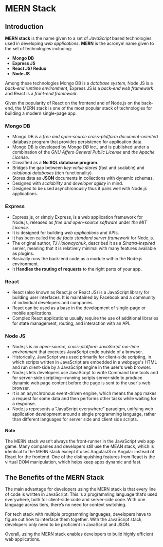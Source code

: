 # MERN Stack

## Introduction

**MERN stack** is the name given to a set of _JavaScript_ based technologies used in developing _web applications_. **MERN** is the acronym name given to the set of technologies including:

* **Mongo DB**
* **Express JS**
* **React JS/ Redux**
* **Node JS**

Among these technologies Mongo DB is a _database system_, Node JS is a _back-end runtime environment_, Express JS is a _back-end web framework_ and React is a _front-end framework_.

Given the popularity of React on the frontend and of Node.js on the back-end, the MERN stack is one of the most popular stack of technologies for building a modern single-page app.

### Mongo DB

* Mongo DB is a _free and open-source cross-platform document-oriented_ database program that provides persistence for application data.
* Mongo DB is developed by _Mongo DB Inc._, and is published under a combination of the _GNU Affero General Public License_ and _the Apache License_.
* Classified as a **No SQL database program**.
* Bridges the gap between _key-value stores_ (fast and scalable) and _relational databases_ (rich functionality).
* Stores data as **JSON** documents in collections with dynamic schemas.
* Designed with _scalability_ and _developer agility_ in mind.
* Designed to be used asynchronously thus it pairs well with Node.js applications.

### Express

* Express.js, or simply Express, is a web application framework for Node.js, released as _free and open-source software_ under _the MIT License_.
* It is designed for building _web applications_ and APIs.
* It has been called the _de facto standard server framework_ for Node.js.
* The original author, _TJ Holowaychuk_, described it as a _Sinatra-inspired_ server, meaning that it is relatively minimal with many features available as plugins.
* Basically runs the back-end code as a module within the Node.js environment.
* It **Handles the routing of requests** to the right parts of your app.

### React

* React (also known as React.js or React JS) is a JavaScript library for building user interfaces. It is maintained by Facebook and a community of individual developers and companies.
* React can be used as a base in the development of single-page or mobile applications.
* Complex React applications usually require the use of additional libraries for state management, routing, and interaction with an API.

### Node JS

* Node.js is an _open-source, cross-platform JavaScript run-time environment_ that executes JavaScript code outside of a browser.
* Historically, JavaScript was used primarily for client-side scripting, in which scripts written in JavaScript are embedded in a webpage's HTML and run client-side by a JavaScript engine in the user's web browser.
* Node.js lets developers use JavaScript to write Command Line tools and for server-side scripting—running scripts server-side to produce dynamic web page content before the page is sent to the user's web browser.
* It is an asynchronous event-driven engine, which means the app makes a request for some data and then performs other tasks while waiting for a response.
* Node.js represents a "JavaScript everywhere" paradigm, unifying web application development around a single programming language, rather than different languages for server side and client side scripts.

#### Note

The MERN stack wasn’t always the front-runner in the JavaScript web app game. Many companies and developers still use the MEAN stack, which is identical to the MERN stack except it uses AngularJS or Angular instead of React for the frontend. One of the distinguishing features from React is the virtual DOM manipulation, which helps keep apps dynamic and fast.

## The Benefits of the MERN Stack

The main advantage for developers using the MERN stack is that every line of code is written in JavaScript. This is a programming language that’s used everywhere, both for client-side code and server-side code. With one language across tiers, there’s no need for context switching.

For tech stack with multiple programming languages, developers have to figure out how to interface them together. With the JavaScript stack, developers only need to be proficient in JavaScript and JSON.

Overall, using the MERN stack enables developers to build highly efficient web applications.
